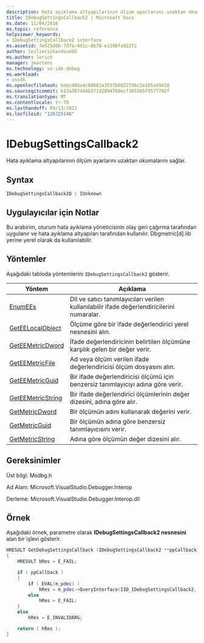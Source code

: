 ```yaml
---
description: Hata ayıklama altyapılarının ölçüm ayarlarını uzaktan okumalarını sağlar.
title: IDebugSettingsCallback2 | Microsoft Docs
ms.date: 11/04/2016
ms.topic: reference
helpviewer_keywords:
- IDebugSettingsCallback2 interface
ms.assetid: 7e525d0b-7d7a-4d1c-8b78-e1398fa922f2
author: leslierichardson95
ms.author: lerich
manager: jmartens
ms.technology: vs-ide-debug
ms.workload:
- vssdk
ms.openlocfilehash: babc486a4c8d683a3557b602273bc2e165a49420
ms.sourcegitcommit: b12a38744db371d2894769ecf305585f9577792f
ms.translationtype: MT
ms.contentlocale: tr-TR
ms.lasthandoff: 09/13/2021
ms.locfileid: "126725146"
---
```

# <a name="idebugsettingscallback2"></a>IDebugSettingsCallback2
Hata ayıklama altyapılarının ölçüm ayarlarını uzaktan okumalarını sağlar.

## <a name="syntax"></a>Syntax

```
IDebugSettingsCallback2D : IUnknown
```

## <a name="notes-for-implementers"></a>Uygulayıcılar için Notlar
Bu arabirim, oturum hata ayıklama yöneticisinin olay geri çağırma tarafından uygulanır ve hata ayıklama altyapıları tarafından kullanılır. Dbgmetric[d].lib yerine yerel olarak da kullanılabilir.

## <a name="methods"></a>Yöntemler
Aşağıdaki tabloda yöntemlerini `IDebugSettingsCallback2` gösterir.

|Yöntem|Açıklama|
|------------|-----------------|
|[EnumEEs](../../../extensibility/debugger/reference/idebugsettingscallback2-enumees.md)|Dil ve satıcı tanımlayıcıları verilen kullanılabilir ifade değerlendiricilerini numaralar.|
|[GetEELocalObject](../../../extensibility/debugger/reference/idebugsettingscallback2-geteelocalobject.md)|Ölçüme göre bir ifade değerlendirici yerel nesnesini alın.|
|[GetEEMetricDword](../../../extensibility/debugger/reference/idebugsettingscallback2-geteemetricdword.md)|İfade değerlendiricinin belirtilen ölçümüne karşılık gelen bir değer verir.|
|[GetEEMetricFile](../../../extensibility/debugger/reference/idebugsettingscallback2-geteemetricfile.md)|Ad veya ölçüm verilen ifade değerlendiricisi ölçüm dosyasını alın.|
|[GetEEMetricGuid](../../../extensibility/debugger/reference/idebugsettingscallback2-geteemetricguid.md)|Bir ifade değerlendiricisi ölçümü için benzersiz tanımlayıcıyı adına göre verir.|
|[GetEEMetricString](../../../extensibility/debugger/reference/idebugsettingscallback2-geteemetricstring.md)|Bir ifade değerlendirici ölçümlerinin değer dizesini, adına göre alır.|
|[GetMetricDword](../../../extensibility/debugger/reference/idebugsettingscallback2-getmetricdword.md)|Bir ölçümün adını kullanarak değerini verir.|
|[GetMetricGuid](../../../extensibility/debugger/reference/idebugsettingscallback2-getmetricguid.md)|Bir ölçümün adına göre benzersiz tanımlayıcısını verir.|
|[GetMetricString](../../../extensibility/debugger/reference/idebugsettingscallback2-getmetricstring.md)|Adına göre ölçümün değer dizesini alır.|

## <a name="requirements"></a>Gereksinimler
Üst bilgi: Msdbg.h

Ad Alanı: Microsoft.VisualStudio.Debugger.Interop

Derleme: Microsoft.VisualStudio.Debugger.Interop.dll

## <a name="example"></a>Örnek
Aşağıdaki örnek, parametre olarak **IDebugSettingsCallback2 nesnesini** alan bir işlevi gösterir.

```cpp
HRESULT GetDebugSettingsCallback (IDebugSettingsCallback2 **ppCallback)
{
    HRESULT hRes = E_FAIL;

    if ( ppCallback )
    {
        if ( EVAL(m_pdec) )
            hRes = m_pdec->QueryInterface(IID_IDebugSettingsCallback2, (void **)ppCallback);
        else
            hRes = E_FAIL;
    }
    else
        hRes = E_INVALIDARG;

    return ( hRes );
}
```
